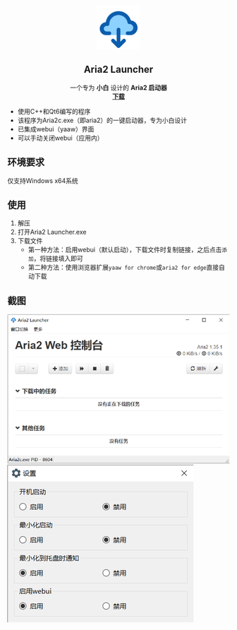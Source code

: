 ﻿<p align="center">
  <a>
    <img src="/resource/img/ico.png" alt="Logo" width="100" height="100">
  </a>

  <h2 align="center">Aria2 Launcher</h2>
  <p align="center">
    一个专为 <b>小白</b> 设计的 <b>Aria2 启动器</b>
    <br />
    <a href="https://github.com/15dd/Aria2_Launcher/releases"><b>下载</b></a>
    <br />
  </p>

</p>

- 使用C++和Qt6编写的程序
- 该程序为Aria2c.exe（即aria2）的一键启动器，专为小白设计
- 已集成webui（yaaw）界面
- 可以手动关闭webui（应用内）

## 环境要求
仅支持Windows x64系统

## 使用
1. 解压
2. 打开Aria2 Launcher.exe
3. 下载文件
   - 第一种方法：启用webui（默认启动），下载文件时复制链接，之后点击`添加`，将链接填入即可
   - 第二种方法：使用浏览器扩展`yaaw for chrome`或`aria2 for edge`直接自动下载

## 截图
![1](/resource/readme/1.png)
![2](/resource/readme/2.png)